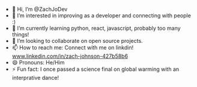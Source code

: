 - 👋 Hi, I’m @ZachJoDev
- 👀 I’m interested in improving as a developer and connecting with people :)
- 🌱 I’m currently learning python, react, javascript, probably too many things!
- 💞️ I’m looking to collaborate on open source projects.
- 📫 How to reach me: Connect with me on linkdin! www.linkedin.com/in/zach-johnson-427b58b6
- 😄 Pronouns: He/Him
- ⚡ Fun fact: I once passed a science final on global warming with an interprative dance!

<!---
ZachJoDev/ZachJoDev is a ✨ special ✨ repository because its `README.md` (this file) appears on your GitHub profile.
You can click the Preview link to take a look at your changes.
--->
